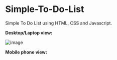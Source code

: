 # Simple-To-Do-List
Simple To Do List using HTML, CSS and Javascript.



**Desktop/Laptop view:**

![image](https://user-images.githubusercontent.com/58241136/129515211-4c8960df-c66c-40c0-8d59-449389b9949c.png)


**Mobile phone view:**

